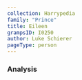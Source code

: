 ```yaml
---
collection: Harrypedia
family: "Prince"
title: Eileen
grampsID: I0250
author: Luke Schierer
pageType: person
---
```


### Analysis
